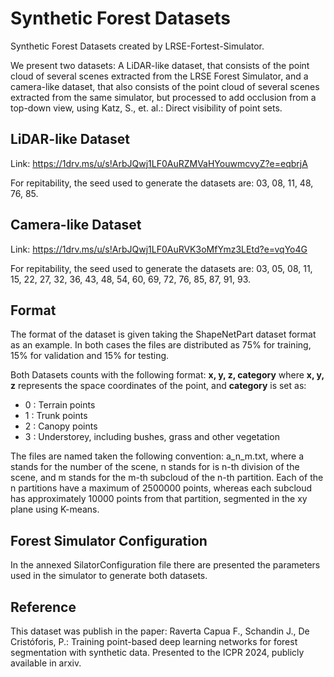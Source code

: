 # Synthetic Forest Datasets
Synthetic Forest Datasets created by LRSE-Fortest-Simulator.

We present two datasets: A LiDAR-like dataset, that consists of the point cloud of several scenes extracted from the LRSE Forest Simulator, and a camera-like dataset, that also consists of the point cloud of several scenes extracted from the same simulator, but processed to add occlusion from a top-down view, using Katz, S., et. al.: Direct visibility of point sets. 

## LiDAR-like Dataset

Link: https://1drv.ms/u/s!ArbJQwj1LF0AuRZMVaHYouwmcvyZ?e=eqbrjA 

For repitability, the seed used to generate the datasets are: 03, 08, 11, 48, 76, 85.

## Camera-like Dataset

Link: https://1drv.ms/u/s!ArbJQwj1LF0AuRVK3oMfYmz3LEtd?e=vqYo4G 

For repitability, the seed used to generate the datasets are: 03, 05, 08, 11, 15, 22, 27, 32, 36, 43, 48, 54, 60, 69, 72, 76, 85, 87, 91, 93.

## Format
The format of the dataset is given taking the ShapeNetPart dataset format as an example. In both cases the files are distributed as 75% for training, 15% for validation and 15% for testing.

Both Datasets counts with the following format: **x, y, z, category**
where **x, y, z** represents the space coordinates of the point, and **category** is set as:
 - 0 : Terrain points
 - 1 : Trunk points
 - 2 : Canopy points
 - 3 : Understorey, including bushes, grass and other vegetation

The files are named taken the following convention: a_n_m.txt, where a stands for the number of the scene, n stands for is n-th division of the scene, and m stands for the m-th subcloud of the n-th partition. Each of the n partitions have a maximum of 2500000 points, whereas each subcloud has approximately 10000 points from that partition, segmented in the xy plane using K-means. 

## Forest Simulator Configuration
In the annexed SilatorConfiguration file there are presented the parameters used in the simulator to generate both datasets. 

## Reference
This dataset was publish in the paper:
Raverta Capua F., Schandin J., De Cristóforis, P.: Training point-based deep learning networks for forest segmentation with synthetic data. Presented to the ICPR 2024, publicly available in arxiv. 